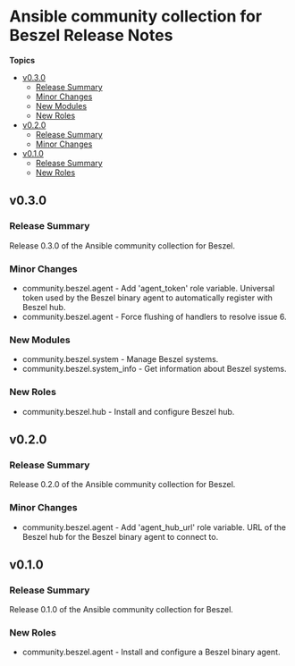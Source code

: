# Ansible community collection for Beszel Release Notes

**Topics**

- <a href="#v0-3-0">v0\.3\.0</a>
    - <a href="#release-summary">Release Summary</a>
    - <a href="#minor-changes">Minor Changes</a>
    - <a href="#new-modules">New Modules</a>
    - <a href="#new-roles">New Roles</a>
- <a href="#v0-2-0">v0\.2\.0</a>
    - <a href="#release-summary-1">Release Summary</a>
    - <a href="#minor-changes-1">Minor Changes</a>
- <a href="#v0-1-0">v0\.1\.0</a>
    - <a href="#release-summary-2">Release Summary</a>
    - <a href="#new-roles-1">New Roles</a>

<a id="v0-3-0"></a>
## v0\.3\.0

<a id="release-summary"></a>
### Release Summary

Release 0\.3\.0 of the Ansible community collection for Beszel\.

<a id="minor-changes"></a>
### Minor Changes

* community\.beszel\.agent \- Add \'agent\_token\' role variable\. Universal token used by the Beszel binary agent to automatically register with Beszel hub\.
* community\.beszel\.agent \- Force flushing of handlers to resolve issue 6\.

<a id="new-modules"></a>
### New Modules

* community\.beszel\.system \- Manage Beszel systems\.
* community\.beszel\.system\_info \- Get information about Beszel systems\.

<a id="new-roles"></a>
### New Roles

* community\.beszel\.hub \- Install and configure Beszel hub\.

<a id="v0-2-0"></a>
## v0\.2\.0

<a id="release-summary-1"></a>
### Release Summary

Release 0\.2\.0 of the Ansible community collection for Beszel\.

<a id="minor-changes-1"></a>
### Minor Changes

* community\.beszel\.agent \- Add \'agent\_hub\_url\' role variable\. URL of the Beszel hub for the Beszel binary agent to connect to\.

<a id="v0-1-0"></a>
## v0\.1\.0

<a id="release-summary-2"></a>
### Release Summary

Release 0\.1\.0 of the Ansible community collection for Beszel\.

<a id="new-roles-1"></a>
### New Roles

* community\.beszel\.agent \- Install and configure a Beszel binary agent\.
